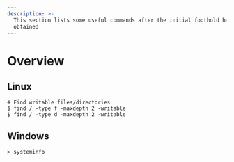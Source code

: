 ```yaml
---
description: >-
  This section lists some useful commands after the initial foothold has been
  obtained
---
```


# Overview

## Linux

```
# Find writable files/directories
$ find / -type f -maxdepth 2 -writable
$ find / -type d -maxdepth 2 -writable
```

## Windows

```
> systeminfo
```
